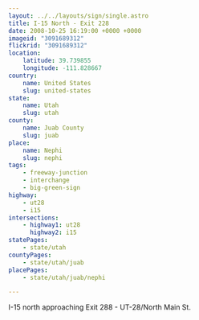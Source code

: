 ```yaml
---
layout: ../../layouts/sign/single.astro
title: I-15 North - Exit 228
date: 2008-10-25 16:19:00 +0000 +0000
imageid: "3091689312"
flickrid: "3091689312"
location:
    latitude: 39.739855
    longitude: -111.828667
country:
    name: United States
    slug: united-states
state:
    name: Utah
    slug: utah
county:
    name: Juab County
    slug: juab
place:
    name: Nephi
    slug: nephi
tags:
    - freeway-junction
    - interchange
    - big-green-sign
highway:
    - ut28
    - i15
intersections:
    - highway1: ut28
      highway2: i15
statePages:
    - state/utah
countyPages:
    - state/utah/juab
placePages:
    - state/utah/juab/nephi

---
```

I-15 north approaching Exit 288 - UT-28/North Main St.